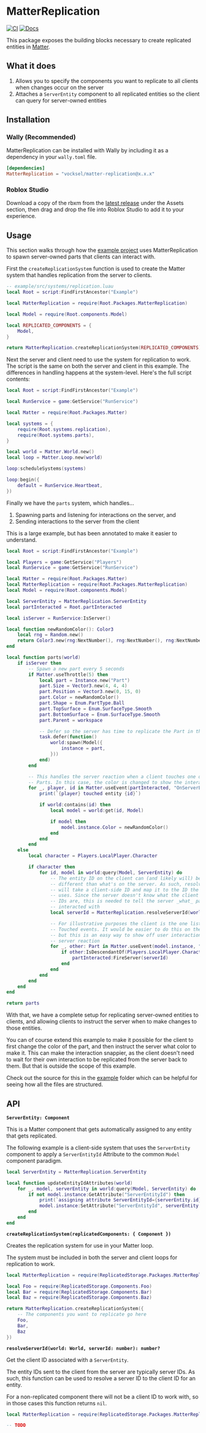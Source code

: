 # MatterReplication

[![CI](https://github.com/vocksel/matter-replication/actions/workflows/ci.yml/badge.svg)](https://github.com/vocksel/matter-replication/actions/workflows/ci.yml)
[![Docs](https://img.shields.io/badge/docs-website-brightgreen)](https://vocksel.github.io/matter-replication)

This package exposes the building blocks necessary to create replicated entities in [Matter](https://eryn.io/matter/).

## What it does

1. Allows you to specify the components you want to replicate to all clients when changes occur on the server
2. Attaches a `ServerEntity` component to all replicated entities so the client can query for server-owned entities

## Installation

### Wally (Recommended)

MatterReplication can be installed with Wally by including it as a dependency in your `wally.toml` file.

```toml
[dependencies]
MatterReplication = "vocksel/matter-replication@x.x.x"
```

### Roblox Studio

Download a copy of the rbxm from the [latest release](https://github.com/vocksel/matter-replication/releases/latest) under the Assets section, then drag and drop the file into Roblox Studio to add it to your experience.

## Usage

This section walks through how the [example project](example/) uses MatterReplication to spawn server-owned parts that clients can interact with.

First the `createReplicationSystem` function is used to create the Matter system that handles replication from the server to clients.

```lua
-- example/src/systems/replication.luau
local Root = script:FindFirstAncestor("Example")

local MatterReplication = require(Root.Packages.MatterReplication)

local Model = require(Root.components.Model)

local REPLICATED_COMPONENTS = {
	Model,
}

return MatterReplication.createReplicationSystem(REPLICATED_COMPONENTS)
```

Next the server and client need to use the system for replication to work. The script is the same on both the server and client in this example. The differences in handling happens at the system-level. Here's the full script contents:

```lua
local Root = script:FindFirstAncestor("Example")

local RunService = game:GetService("RunService")

local Matter = require(Root.Packages.Matter)

local systems = {
	require(Root.systems.replication),
	require(Root.systems.parts),
}

local world = Matter.World.new()
local loop = Matter.Loop.new(world)

loop:scheduleSystems(systems)

loop:begin({
	default = RunService.Heartbeat,
})
```

Finally we have the `parts` system, which handles...
1. Spawning parts and listening for interactions on the server, and
2. Sending interactions to the server from the client

This is a large example, but has been annotated to make it easier to understand.

```lua
local Root = script:FindFirstAncestor("Example")

local Players = game:GetService("Players")
local RunService = game:GetService("RunService")

local Matter = require(Root.Packages.Matter)
local MatterReplication = require(Root.Packages.MatterReplication)
local Model = require(Root.components.Model)

local ServerEntity = MatterReplication.ServerEntity
local partInteracted = Root.partInteracted

local isServer = RunService:IsServer()

local function newRandomColor(): Color3
	local rng = Random.new()
	return Color3.new(rng:NextNumber(), rng:NextNumber(), rng:NextNumber())
end

local function parts(world)
	if isServer then
		-- Spawn a new part every 5 seconds
		if Matter.useThrottle(5) then
			local part = Instance.new("Part")
			part.Size = Vector3.new(4, 4, 4)
			part.Position = Vector3.new(0, 15, 0)
			part.Color = newRandomColor()
			part.Shape = Enum.PartType.Ball
			part.TopSurface = Enum.SurfaceType.Smooth
			part.BottomSurface = Enum.SurfaceType.Smooth
			part.Parent = workspace

			-- Defer so the server has time to replicate the Part in the first place
			task.defer(function()
				world:spawn(Model({
					instance = part,
				}))
			end)
		end

		-- This handles the server reaction when a client touches one of the
		-- Parts. In this case, the color is changed to show the interaction
		for _, player, id in Matter.useEvent(partInteracted, "OnServerEvent") do
			print(`{player} touched entity {id}`)

			if world:contains(id) then
				local model = world:get(id, Model)

				if model then
					model.instance.Color = newRandomColor()
				end
			end
		end
	else
		local character = Players.LocalPlayer.Character

		if character then
			for id, model in world:query(Model, ServerEntity) do
				-- The entity ID on the client can (and likely will) be
				-- different than what's on the server. As such, resolveServerId
				-- will take a client-side ID and map it to the ID the server
				-- uses. Since the server doesn't know what the client's entity
				-- IDs are, this is needed to tell the server _what_ part was
				-- interacted with
				local serverId = MatterReplication.resolveServerId(world, id)

				-- For illustrative purposes the client is the one listening for
				-- Touched events. It would be easier to do this on the server,
				-- but this is an easy way to show off user interaction causing
				-- server reaction
				for _, other: Part in Matter.useEvent(model.instance, "Touched") do
					if other:IsDescendantOf(Players.LocalPlayer.Character) then
						partInteracted:FireServer(serverId)
					end
				end
			end
		end
	end
end

return parts
```

With that, we have a complete setup for replicating server-owned entities to clients, and allowing clients to instruct the server when to make changes to those entities.

You can of course extend this example to make it possible for the client to first change the color of the part, and then instruct the server what color to make it. This can make the interaction snappier, as the client doesn't need to wait for their own interaction to be replicated from the server back to them. But that is outside the scope of this example.

Check out the source for this in the [example](example) folder which can be helpful for seeing how all the files are structured.

## API

**`ServerEntity: Component`**

This is a Matter component that gets automatically assigned to any entity that gets replicated.

The following example is a client-side system that uses the `ServerEntity` component to apply a `ServerEntityId` Attribute to the common `Model` component paradigm.

```lua
local ServerEntity = MatterReplication.ServerEntity

local function updateEntityIdAttributes(world)
	for _, model, serverEntity in world:query(Model, ServerEntity) do
		if not model.instance:GetAttribute("ServerEntityId") then
			print(`assigning attribute ServerEntityId={serverEntity.id} to {model.instance}`)
			model.instance:SetAttribute("ServerEntityId", serverEntity.id)
		end
	end
end
```

**`createReplicationSystem(replicatedComponents: { Component })`**

Creates the replication system for use in your Matter loop.

The system must be included in both the server and client loops for replication to work.

```lua
local MatterReplication = require(ReplicatedStorage.Packages.MatterReplication)

local Foo = require(ReplicatedStorage.Components.Foo)
local Bar = require(ReplicatedStorage.Components.Bar)
local Baz = require(ReplicatedStorage.Components.Baz)

return MatterReplication.createReplicationSystem({
	-- The components you want to replicate go here
	Foo,
	Bar,
	Baz
})
```

**`resolveServerId(world: World, serverId: number): number?`**

Get the client ID associated with a `ServerEntity`.

The entity IDs sent to the client from the server are typically server IDs. As such, this function can be used to resolve a server ID to the client ID for an entity.

For a non-replicated component there will not be a client ID to work with, so in those cases this function returns `nil`.

```lua
local MatterReplication = require(ReplicatedStorage.Packages.MatterReplication)

-- TODO
```
